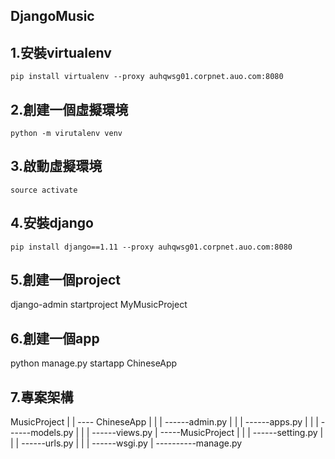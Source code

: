 ## DjangoMusic


<h2>1.安裝virtualenv</h2>
  
    pip install virtualenv --proxy auhqwsg01.corpnet.auo.com:8080
  
<h2>2.創建一個虛擬環境</h2>
  
    python -m virutalenv venv

<h2>3.啟動虛擬環境</h2>
  
    source activate

<h2>4.安裝django</h2>
  
    pip install django==1.11 --proxy auhqwsg01.corpnet.auo.com:8080

<h2>5.創建一個project</h2>

  django-admin startproject MyMusicProject

<h2>6.創建一個app</h2>

  python manage.py startapp ChineseApp
  
<h2>7.專案架構</h2>

 MusicProject
    |
    |
    ---- ChineseApp
    |         |
    |         ------admin.py
    |         |
    |         ------apps.py
    |         |
    |         ------models.py
    |         |
    |         ------views.py
    |
    -----MusicProject
    |         |
    |         ------setting.py
    |         |
    |         ------urls.py
    |         |
    |         ------wsgi.py
    |
    ----------manage.py



    

